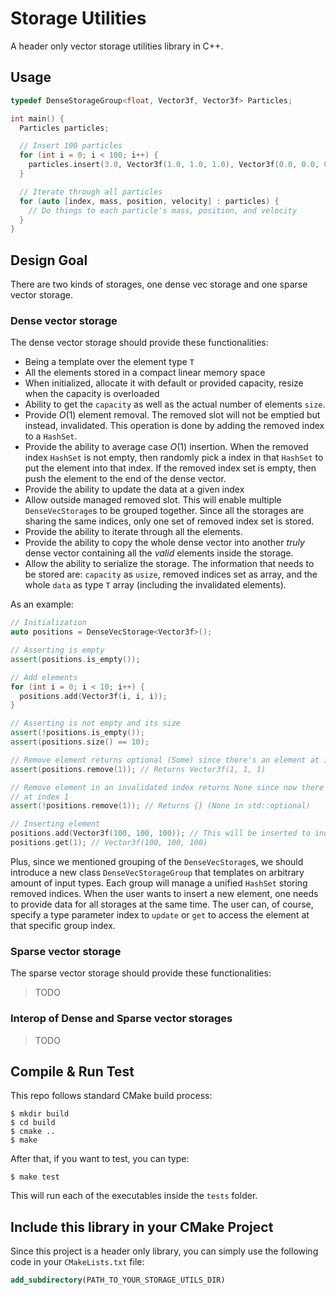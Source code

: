 # Storage Utilities

A header only vector storage utilities library in C++.

## Usage

``` c++
typedef DenseStorageGroup<float, Vector3f, Vector3f> Particles;

int main() {
  Particles particles;

  // Insert 100 particles
  for (int i = 0; i < 100; i++) {
    particles.insert(3.0, Vector3f(1.0, 1.0, 1.0), Vector3f(0.0, 0.0, 0.0));
  }

  // Iterate through all particles
  for (auto [index, mass, position, velocity] : particles) {
    // Do things to each particle's mass, position, and velocity
  }
}
```

## Design Goal

There are two kinds of storages, one dense vec storage and one sparse vector storage.

### Dense vector storage

The dense vector storage should provide these functionalities:

- Being a template over the element type `T`
- All the elements stored in a compact linear memory space
- When initialized, allocate it with default or provided capacity, resize when
  the capacity is overloaded
- Ability to get the `capacity` as well as the actual number of elements `size`.
- Provide $O(1)$ element removal. The removed slot will not be emptied but instead,
  invalidated. This operation is done by adding the removed index to a `HashSet`.
- Provide the ability to average case $O(1)$ insertion. When the removed index
  `HashSet` is not empty, then randomly pick a index in that `HashSet` to put the
  element into that index. If the removed index set is empty, then push the element
  to the end of the dense vector.
- Provide the ability to update the data at a given index
- Allow outside managed removed slot. This will enable multiple `DenseVecStorage`s
  to be grouped together. Since all the storages are sharing the same indices, only
  one set of removed index set is stored.
- Provide the ability to iterate through all the elements.
- Provide the ability to copy the whole dense vector into another *truly* dense
  vector containing all the *valid* elements inside the storage.
- Allow the ability to serialize the storage. The information that needs to be stored
  are: `capacity` as `usize`, removed indices set as array, and the whole `data`
  as type `T` array (including the invalidated elements).

As an example:

``` c++
// Initialization
auto positions = DenseVecStorage<Vector3f>();

// Asserting is empty
assert(positions.is_empty());

// Add elements
for (int i = 0; i < 10; i++) {
  positions.add(Vector3f(i, i, i));
}

// Asserting is not empty and its size
assert(!positions.is_empty());
assert(positions.size() == 10);

// Remove element returns optional (Some) since there's an element at index 1
assert(positions.remove(1)); // Returns Vector3f(1, 1, 1)

// Remove element in an invalidated index returns None since now there is no element
// at index 1
assert(!positions.remove(1)); // Returns {} (None in std::optional)

// Inserting element
positions.add(Vector3f(100, 100, 100)); // This will be inserted to index 1
positions.get(1); // Vector3f(100, 100, 100)
```

Plus, since we mentioned grouping of the `DenseVecStorage`s, we should introduce a
new class `DenseVecStorageGroup` that templates on arbitrary amount of input types.
Each group will manage a unified `HashSet` storing removed indices. When the user
wants to insert a new element, one needs to provide data for all storages at the
same time. The user can, of course, specify a type parameter index to `update` or
`get` to access the element at that specific group index.

### Sparse vector storage

The sparse vector storage should provide these functionalities:

> TODO

### Interop of Dense and Sparse vector storages

> TODO

## Compile & Run Test

This repo follows standard CMake build process:

```
$ mkdir build
$ cd build
$ cmake ..
$ make
```

After that, if you want to test, you can type:

```
$ make test
```

This will run each of the executables inside the `tests` folder.

## Include this library in your CMake Project

Since this project is a header only library, you can simply use the following code in your `CMakeLists.txt` file:

``` cmake
add_subdirectory(PATH_TO_YOUR_STORAGE_UTILS_DIR)
```